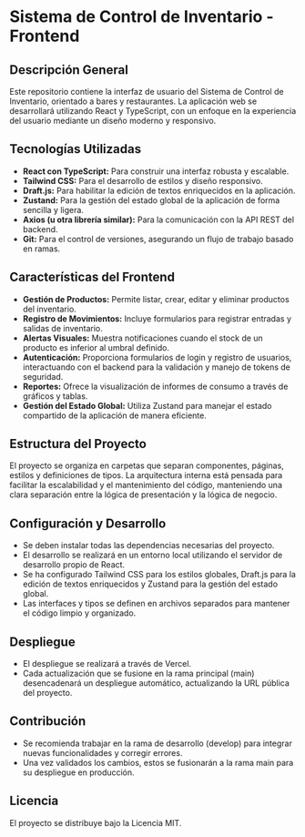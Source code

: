 # Sistema de Control de Inventario - Frontend

## Descripción General

Este repositorio contiene la interfaz de usuario del Sistema de Control de Inventario, orientado a bares y restaurantes. La aplicación web se desarrollará utilizando React y TypeScript, con un enfoque en la experiencia del usuario mediante un diseño moderno y responsivo.

## Tecnologías Utilizadas

- **React con TypeScript:** Para construir una interfaz robusta y escalable.
- **Tailwind CSS:** Para el desarrollo de estilos y diseño responsivo.
- **Draft.js:** Para habilitar la edición de textos enriquecidos en la aplicación.
- **Zustand:** Para la gestión del estado global de la aplicación de forma sencilla y ligera.
- **Axios (u otra librería similar):** Para la comunicación con la API REST del backend.
- **Git:** Para el control de versiones, asegurando un flujo de trabajo basado en ramas.

## Características del Frontend

- **Gestión de Productos:** Permite listar, crear, editar y eliminar productos del inventario.
- **Registro de Movimientos:** Incluye formularios para registrar entradas y salidas de inventario.
- **Alertas Visuales:** Muestra notificaciones cuando el stock de un producto es inferior al umbral definido.
- **Autenticación:** Proporciona formularios de login y registro de usuarios, interactuando con el backend para la validación y manejo de tokens de seguridad.
- **Reportes:** Ofrece la visualización de informes de consumo a través de gráficos y tablas.
- **Gestión del Estado Global:** Utiliza Zustand para manejar el estado compartido de la aplicación de manera eficiente.

## Estructura del Proyecto

El proyecto se organiza en carpetas que separan componentes, páginas, estilos y definiciones de tipos. La arquitectura interna está pensada para facilitar la escalabilidad y el mantenimiento del código, manteniendo una clara separación entre la lógica de presentación y la lógica de negocio.

## Configuración y Desarrollo

- Se deben instalar todas las dependencias necesarias del proyecto.
- El desarrollo se realizará en un entorno local utilizando el servidor de desarrollo propio de React.
- Se ha configurado Tailwind CSS para los estilos globales, Draft.js para la edición de textos enriquecidos y Zustand para la gestión del estado global.
- Las interfaces y tipos se definen en archivos separados para mantener el código limpio y organizado.

## Despliegue

- El despliegue se realizará a través de Vercel.
- Cada actualización que se fusione en la rama principal (main) desencadenará un despliegue automático, actualizando la URL pública del proyecto.

## Contribución

- Se recomienda trabajar en la rama de desarrollo (develop) para integrar nuevas funcionalidades y corregir errores.
- Una vez validados los cambios, estos se fusionarán a la rama main para su despliegue en producción.

## Licencia

El proyecto se distribuye bajo la Licencia MIT.
